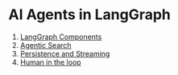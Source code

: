 # AI Agents in LangGraph

1. [LangGraph Components](/langgraph_components.ipynb)
2. [Agentic Search](/agentic_search.ipynb)
3. [Persistence and Streaming](/persistence_and_streaming.ipynb)
4. [Human in the loop](/human_in_the_loop.ipynb)